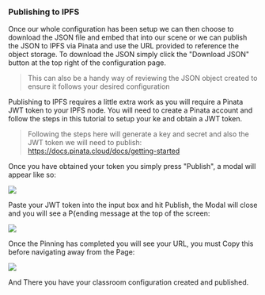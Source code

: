 ### Publishing to IPFS
Once our whole configuration has been setup we can then choose to download the JSON file and embed that into our scene
or we can publish the JSON to IPFS via Pinata and use the URL provided to reference the object storage. To download the
JSON simply click the "Download JSON" button at the top right of the configuration page.

>This can also be a handy way of reviewing the JSON object created to ensure it follows your desired configuration

Publishing to IPFS requires a little extra work as you will require a Pinata JWT token to your IPFS node. You will need
to create a Pinata account and follow the steps in this tutorial to setup your ke and obtain a JWT token.

>Following the steps here will generate a key and secret and also the JWT token we will need to publish:
>https://docs.pinata.cloud/docs/getting-started

Once you have obtained your token you simply press "Publish", a modal will appear like so:

![](https://i.ibb.co/bvGf85c/JWT.png)

Paste your JWT token into the input box and hit Publish, the Modal will close and you will see a P{ending message at
the top of the screen:

![](https://i.ibb.co/7Kjpk9K/pending.png)

Once the Pinning has completed you will see your URL, you must Copy this before navigating away from the Page:

![](https://i.ibb.co/1JpyQPq/URL.png)

And There you have your classroom configuration created and published.